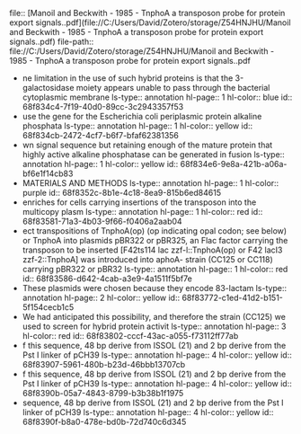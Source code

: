 file:: [Manoil and Beckwith - 1985 - TnphoA a transposon probe for protein export signals..pdf](file://C:/Users/David/Zotero/storage/Z54HNJHU/Manoil and Beckwith - 1985 - TnphoA a transposon probe for protein export signals..pdf)
file-path:: file://C:/Users/David/Zotero/storage/Z54HNJHU/Manoil and Beckwith - 1985 - TnphoA a transposon probe for protein export signals..pdf

- ne limitation in the use of such hybrid proteins is that the 3-galactosidase moiety appears unable to pass through the bacterial cytoplasmic membrane
  ls-type:: annotation
  hl-page:: 1
  hl-color:: blue
  id:: 68f834c4-7f19-40d0-89cc-3c2943357f53
- use the gene for the Escherichia coli periplasmic protein alkaline phosphata
  ls-type:: annotation
  hl-page:: 1
  hl-color:: yellow
  id:: 68f834cb-2472-4cf7-b6f7-bfaf62381356
- wn signal sequence but retaining enough of the mature protein that highly active alkaline phosphatase can be generated in fusion
  ls-type:: annotation
  hl-page:: 1
  hl-color:: yellow
  id:: 68f834e6-9e8a-421b-a06a-bf6e1f14cb83
- MATERIALS AND METHODS
  ls-type:: annotation
  hl-page:: 1
  hl-color:: purple
  id:: 68f8352c-8b1e-4c18-8ea9-815b6ed84615
- enriches for cells carrying insertions of the transposon into the multicopy plasm
  ls-type:: annotation
  hl-page:: 1
  hl-color:: red
  id:: 68f83581-71a3-4b03-9f66-f0406a2aab04
- ect transpositions of TnphoA(op) (op indicating opal codon; see below) or TnphoA into plasmids pBR322 or pBR325, an Flac factor carrying the transposon to be inserted [F42ts114 lac zzf-l::TnphoA(op) or F42 lacI3 zzf-2::TnphoA] was introduced into aphoA- strain (CC125 or CC118) carrying pBR322 or pBR32
  ls-type:: annotation
  hl-page:: 1
  hl-color:: red
  id:: 68f83586-d642-4cab-a3e9-4a1511f5bf7e
- These plasmids were chosen because they encode 83-lactam
  ls-type:: annotation
  hl-page:: 2
  hl-color:: yellow
  id:: 68f83772-c1ed-41d2-b151-5f154cecb1c5
- We had anticipated this possibility, and therefore the strain (CC125) we used to screen for hybrid protein activit
  ls-type:: annotation
  hl-page:: 3
  hl-color:: red
  id:: 68f83802-cccf-43ac-a055-f73112ff77ab
- f this sequence, 48 bp derive from ISSOL (21) and 2 bp derive from the Pst I linker of pCH39
  ls-type:: annotation
  hl-page:: 4
  hl-color:: yellow
  id:: 68f83907-5961-480b-b23d-46bbb13707cb
- f this sequence, 48 bp derive from ISSOL (21) and 2 bp derive from the Pst I linker of pCH39
  ls-type:: annotation
  hl-page:: 4
  hl-color:: yellow
  id:: 68f8390b-05a7-4843-8799-b3b38b1f1975
- sequence, 48 bp derive from ISSOL (21) and 2 bp derive from the Pst I linker of pCH39 
  ls-type:: annotation
  hl-page:: 4
  hl-color:: yellow
  id:: 68f8390f-b8a0-478e-bd0b-72d740c6d345